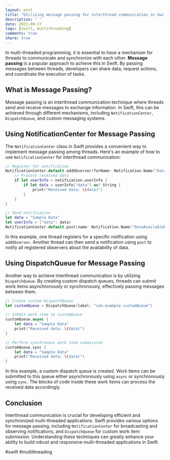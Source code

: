 ```yaml
---
layout: post
title: "Utilizing message passing for interthread communication in Swift"
description: " "
date: 2023-09-17
tags: [swift, multithreading]
comments: true
share: true
---
```


In multi-threaded programming, it is essential to have a mechanism for threads to communicate and synchronize with each other. **Message passing** is a popular approach to achieve this in Swift. By passing messages between threads, developers can share data, request actions, and coordinate the execution of tasks.

## What is Message Passing?

Message passing is an interthread communication technique where threads send and receive messages to exchange information. In Swift, this can be achieved through different mechanisms, including `NotificationCenter`, `DispatchQueue`, and custom messaging systems.

## Using NotificationCenter for Message Passing

The `NotificationCenter` class in Swift provides a convenient way to implement message passing among threads. Here's an example of how to use `NotificationCenter` for interthread communication:

```swift
// Register for notification
NotificationCenter.default.addObserver(forName: Notification.Name("DataAvailableNotification"), object: nil, queue: nil) { (notification) in
    // Process received data
    if let userInfo = notification.userInfo {
        if let data = userInfo["data"] as? String {
            print("Received data: \(data)")
        }
    }
}

// Send notification
let data = "Sample Data"
let userInfo = ["data": data]
NotificationCenter.default.post(name: Notification.Name("DataAvailableNotification"), object: nil, userInfo: userInfo)
```

In this example, one thread registers for a specific notification using `addObserver`. Another thread can then send a notification using `post` to notify all registered observers about the availability of data.

## Using DispatchQueue for Message Passing

Another way to achieve interthread communication is by utilizing `DispatchQueue`. By creating custom dispatch queues, threads can submit work items asynchronously or synchronously, effectively passing messages between them.

```swift
// Create custom DispatchQueue
let customQueue = DispatchQueue(label: "com.example.customQueue")

// Submit work item to customQueue
customQueue.async {
    let data = "Sample Data"
    print("Received data: \(data)")
}

// Perform synchronous work item submission
customQueue.sync {
    let data = "Sample Data"
    print("Received data: \(data)")
}
```

In this example, a custom dispatch queue is created. Work items can be submitted to this queue either asynchronously using `async` or synchronously using `sync`. The blocks of code inside these work items can process the received data accordingly.

## Conclusion

Interthread communication is crucial for developing efficient and synchronized multi-threaded applications. Swift provides various options for message passing, including `NotificationCenter` for broadcasting and observing notifications, and `DispatchQueue` for custom work item submission. Understanding these techniques can greatly enhance your ability to build robust and responsive multi-threaded applications in Swift.

#swift #multithreading